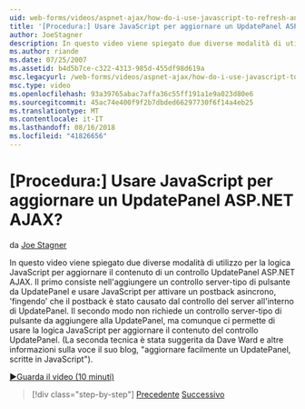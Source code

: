 ```yaml
---
uid: web-forms/videos/aspnet-ajax/how-do-i-use-javascript-to-refresh-an-aspnet-ajax-updatepanel
title: '[Procedura:] Usare JavaScript per aggiornare un UpdatePanel ASP.NET AJAX? | Microsoft Docs'
author: JoeStagner
description: In questo video viene spiegato due diverse modalità di utilizzo per la logica JavaScript per aggiornare il contenuto di un controllo UpdatePanel ASP.NET AJAX. Il primo modo consiste nell'aggiungere un...
ms.author: riande
ms.date: 07/25/2007
ms.assetid: b4d5b7ce-c322-4313-985d-455df98d619a
msc.legacyurl: /web-forms/videos/aspnet-ajax/how-do-i-use-javascript-to-refresh-an-aspnet-ajax-updatepanel
msc.type: video
ms.openlocfilehash: 93a39765abac7affa36c55ff191a1e9a023d80e6
ms.sourcegitcommit: 45ac74e400f9f2b7dbded66297730f6f14a4eb25
ms.translationtype: MT
ms.contentlocale: it-IT
ms.lasthandoff: 08/16/2018
ms.locfileid: "41826656"
---
```

<a name="how-do-i-use-javascript-to-refresh-an-aspnet-ajax-updatepanel"></a>[Procedura:] Usare JavaScript per aggiornare un UpdatePanel ASP.NET AJAX?
====================
da [Joe Stagner](https://github.com/JoeStagner)

In questo video viene spiegato due diverse modalità di utilizzo per la logica JavaScript per aggiornare il contenuto di un controllo UpdatePanel ASP.NET AJAX. Il primo consiste nell'aggiungere un controllo server-tipo di pulsante da UpdatePanel e usare JavaScript per attivare un postback asincrono, 'fingendo' che il postback è stato causato dal controllo del server all'interno di UpdatePanel. Il secondo modo non richiede un controllo server-tipo di pulsante da aggiungere alla UpdatePanel, ma comunque ci permette di usare la logica JavaScript per aggiornare il contenuto del controllo UpdatePanel. (La seconda tecnica è stata suggerita da Dave Ward e altre informazioni sulla voce il suo blog, "aggiornare facilmente un UpdatePanel, scritte in JavaScript").

[&#9654;Guarda il video (10 minuti)](https://channel9.msdn.com/Blogs/ASP-NET-Site-Videos/how-do-i-use-javascript-to-refresh-an-aspnet-ajax-updatepanel)

> [!div class="step-by-step"]
> [Precedente](how-do-i-build-a-custom-aspnet-ajax-server-control.md)
> [Successivo](how-do-i-determine-whether-an-asynchronous-postback-has-occurred.md)
